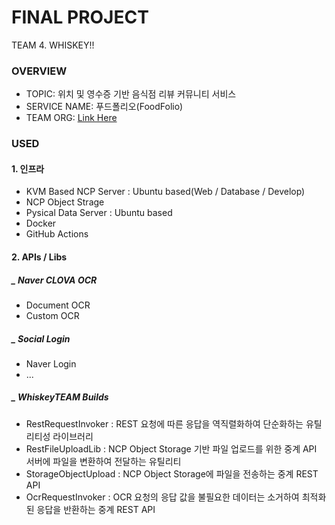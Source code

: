 # FINAL PROJECT

TEAM 4. WHISKEY!!

### OVERVIEW
- TOPIC: 위치 및 영수증 기반 음식점 리뷰 커뮤니티 서비스
- SERVICE NAME: 푸드폴리오(FoodFolio)
- TEAM ORG: [Link Here](https://github.com/WhiskeyTeam)

### USED
#### 1. 인프라
- KVM Based NCP Server : Ubuntu based(Web / Database / Develop)
- NCP Object Strage
- Pysical Data Server : Ubuntu based
- Docker
- GitHub Actions

#### 2. APIs / Libs
##### _ Naver CLOVA OCR
- Document OCR
- Custom OCR

##### _ Social Login
- Naver Login
- ...

##### _ WhiskeyTEAM Builds
- RestRequestInvoker : REST 요청에 따른 응답을 역직렬화하여 단순화하는 유틸리티성 라이브러리
- RestFileUploadLib : NCP Object Storage 기반 파일 업로드를 위한 중계 API 서버에 파일을 변환하여 전달하는 유틸리티
- StorageObjectUpload : NCP Object Storage에 파일을 전송하는 중계 REST API
- OcrRequestInvoker : OCR 요청의 응답 값을 불필요한 데이터는 소거하여 최적화된 응답을 반환하는 중계 REST API